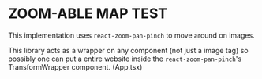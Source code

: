 # ZOOM-ABLE MAP TEST

This implementation uses `react-zoom-pan-pinch` to move around on images.

This library acts as a wrapper on any component (not just a image tag) so possibly one can put a entire website inside the `react-zoom-pan-pinch`'s TransformWrapper component. (App.tsx)
